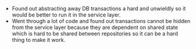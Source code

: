 - Found out abstracting away DB transactions a hard and unwieldly so it would be better to run it in the service layer.
- Went through a lot of code and found out transactions cannot be hidden from the service layer because they are dependent on shared state which is hard to be shared between repositories so it can be a hard thing to make it work.